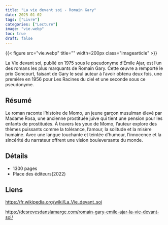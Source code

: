 ```yaml
---
title: "La vie devant soi - Romain Gary"
date: 2025-01-02
tags: ["Livre"]
categories: ["Lecture"]
image: "vie.webp"
toc: true
draft: false
---
```

{{< figure src="vie.webp" title="" width=200px class="imagearticle" >}}

La Vie devant soi, publié en 1975 sous le pseudonyme d’Émile Ajar, est l’un des romans les plus marquants de Romain Gary. Cette œuvre a remporté le prix Goncourt, faisant de Gary le seul auteur à l’avoir obtenu deux fois, une première en 1956 pour Les Racines du ciel et une seconde sous ce pseudonyme.

<!--more-->

## Résumé
Le roman raconte l’histoire de Momo, un jeune garçon musulman élevé par Madame Rosa, une ancienne prostituée juive qui tient une pension pour les enfants de prostituées. À travers les yeux de Momo, l’auteur explore des thèmes puissants comme la tolérance, l’amour, la solitude et la misère humaine. Avec une langue touchante et teintée d’humour, l’innocence et la sincérité du narrateur offrent une vision bouleversante du monde.

## Détails

- 1300 pages
- Place des éditeurs(2022)


## Liens

https://fr.wikipedia.org/wiki/La_Vie_devant_soi

https://desrevesdanslamarge.com/romain-gary-emile-ajar-la-vie-devant-soi/


